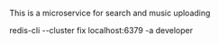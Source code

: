 This is a microservice for search and music uploading

redis-cli --cluster fix localhost:6379 -a developer
